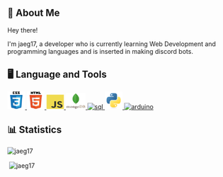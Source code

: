 ## 📄 About Me
Hey there! 

I'm jaeg17, a developer who is currently learning Web Development and programming languages and is inserted in making discord bots.

## 🖥️ Language and Tools
<a href="https://www.w3schools.com/css/" target="_blank" rel="noreferrer"> <img src="https://raw.githubusercontent.com/devicons/devicon/master/icons/css3/css3-original-wordmark.svg" alt="css3" width="40" height="40"/> </a> <a href="https://www.w3.org/html/" target="_blank" rel="noreferrer"> <img src="https://raw.githubusercontent.com/devicons/devicon/master/icons/html5/html5-original-wordmark.svg" alt="html5" width="40" height="40"/> </a> <a href="https://developer.mozilla.org/en-US/docs/Web/JavaScript" target="_blank" rel="noreferrer"> <img src="https://raw.githubusercontent.com/devicons/devicon/master/icons/javascript/javascript-original.svg" alt="javascript" width="40" height="33"/> </a> <a href="https://www.mongodb.com/" target="_blank" rel="noreferrer"> <img src="https://raw.githubusercontent.com/devicons/devicon/master/icons/mongodb/mongodb-original-wordmark.svg" alt="mongodb" width="45" height="37"/> </a> <a href="https://www.python.org" target="_blank" rel="noreferrer"> <img src="https://user-images.githubusercontent.com/7804464/59509117-6caa5000-8eb0-11e9-8c9a-70b06f927d1b.png" alt="sql" width="40" height="37"/> <img src="https://raw.githubusercontent.com/devicons/devicon/master/icons/python/python-original.svg" alt="python" width="40" height="40"/> </a> <a href="https://www.arduino.cc/" target="_blank" rel="noreferrer"> <img src="https://cdn.worldvectorlogo.com/logos/arduino-1.svg" alt="arduino" width="43" height="40"/> </a> </p>

## 📊 Statistics
<div align="left">
<p><img align="center" src="https://github-readme-streak-stats.herokuapp.com/?user=jaeg17&theme=dark&stroke=000background=0D1117&ring=e05397&fire=e05397&currStreakLabel=e05397" alt="jaeg17" /></p>
<p>&nbsp;<img align="center" src="https://github-readme-stats.vercel.app/api?username=jaeg17&count_private=true&show_icons=true&theme=dark" alt="jaeg17" /></p>

